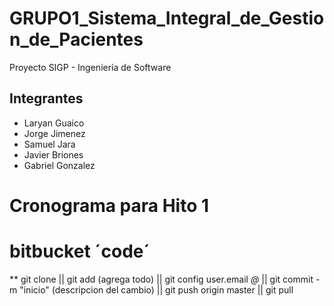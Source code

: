 # GRUPO1_Sistema_Integral_de_Gestion_de_Pacientes
Proyecto SIGP - Ingeniería de Software

## Integrantes 
- Laryan Guaico
- Jorge Jimenez
- Samuel Jara
- Javier Briones
- Gabriel Gonzalez

# Cronograma para Hito 1
# bitbucket ´code´
** git clone || git add (agrega todo) || git config user.email _@_ || git commit -m "inicio" (descripcion del cambio) || git push origin master || git pull 
